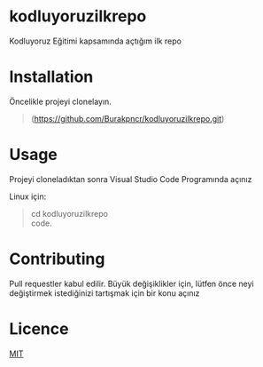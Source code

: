 # kodluyoruzilkrepo
Kodluyoruz Eğitimi kapsamında açtığım ilk repo

# Installation 
 
 Öncelikle projeyi clonelayın.

> (https://github.com/Burakpncr/kodluyoruzilkrepo.git)

# Usage

Projeyi cloneladıktan sonra Visual Studio Code Programında açınız 

Linux için:

> cd kodluyoruzilkrepo <br>
code.

# Contributing

Pull requestler kabul edilir. Büyük değişiklikler için, lütfen önce neyi değiştirmek istediğinizi tartışmak için bir konu açınız

# Licence

[MIT](https://choosealicense.com/licenses/mit/)


